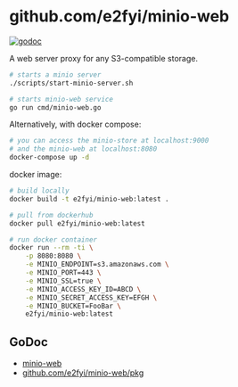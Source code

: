 # github.com/e2fyi/minio-web
[![godoc](https://img.shields.io/badge/godoc-reference-5272B4.svg?style=flat-square "godoc")](https://godoc.org/github.com/e2fyi/minio-web/pkg)

A web server proxy for any S3-compatible storage.


```bash
# starts a minio server
./scripts/start-minio-server.sh

# starts minio-web service
go run cmd/minio-web.go
```

Alternatively, with docker compose:
```bash
# you can access the minio-store at localhost:9000
# and the minio-web at localhost:8080
docker-compose up -d
```

docker image:
```bash
# build locally
docker build -t e2fyi/minio-web:latest .

# pull from dockerhub
docker pull e2fyi/minio-web:latest

# run docker container
docker run --rm -ti \
    -p 8080:8080 \
    -e MINIO_ENDPOINT=s3.amazonaws.com \
    -e MINIO_PORT=443 \
    -e MINIO_SSL=true \
    -e MINIO_ACCESS_KEY_ID=ABCD \
    -e MINIO_SECRET_ACCESS_KEY=EFGH \
    -e MINIO_BUCKET=FooBar \
    e2fyi/minio-web:latest
```


## GoDoc

- [minio-web](https://godoc.org/github.com/e2fyi/minio-web/cmd)
- [github.com/e2fyi/minio-web/pkg](https://godoc.org/github.com/e2fyi/minio-web/pkg)